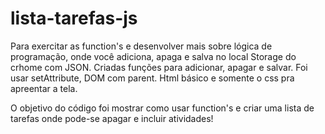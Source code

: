 # lista-tarefas-js
Para exercitar as function's e desenvolver mais sobre lógica de programação, onde você adiciona, apaga e salva no local Storage do crhome com JSON.
Criadas funções para adicionar, apagar e salvar. Foi usar setAttribute, DOM com parent.
Html básico e somente o css pra apreentar a tela.

O objetivo do código foi mostrar como usar function's e criar uma lista de tarefas onde pode-se apagar e incluir atividades!
